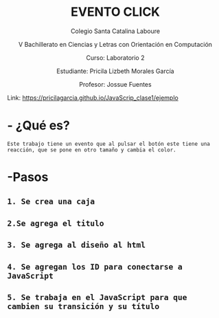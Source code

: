 <H1><center>EVENTO CLICK</center></H1>

<p><center>Colegio Santa Catalina Laboure</center></p>
<p><center>V Bachillerato en Ciencias y Letras con Orientación en Computación</center></p>
<p><center>Curso: Laboratorio 2</center></p>
<p><center>Estudiante: Pricila Lizbeth Morales García</center></p>
<p><center>Profesor: Jossue Fuentes</center></p>

Link: https://pricilagarcia.github.io/JavaScrip_clase1/ejemplo 

# - ¿Qué es?
`Este trabajo tiene un evento que al pulsar el botón este tiene una reacción, que se pone en otro tamaño y cambia el color.`

# -Pasos
## `1. Se crea una caja`
## `2.Se agrega el titulo `
## `3. Se agrega al diseño al html `
## `4. Se agregan los ID para conectarse a JavaScript`
## `5. Se trabaja en el JavaScript para que cambien su transición y su título`
